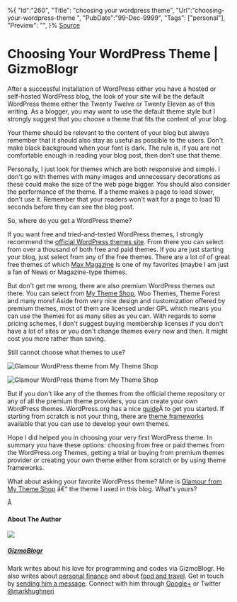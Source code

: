 ﻿%{
    "Id":"260",
    "Title": "choosing your wordpress theme",
    "Url":"choosing-your-wordpress-theme",
    "PubDate":"99-Dec-9999",
    "Tags": ["personal"],
    "Preview": "",
}%
[Source](http://gizmoblogr.com/15/choosing-your-wordpress-theme "Permalink to Choosing Your WordPress Theme | GizmoBlogr")

# Choosing Your WordPress Theme | GizmoBlogr

After a successful installation of WordPress either you have a hosted or self-hosted WordPress blog, the look of your site will be the default WordPress theme either the Twenty Twelve or Twenty Eleven as of this writing. As a blogger, you may want to use the default theme style but I strongly suggest that you choose a theme that fits the content of your blog.

Your theme should be relevant to the content of your blog but always remember that it should also stay as useful as possible to the users. Don't make black background when your font is dark. The rule is, if you are not comfortable enough in reading your blog post, then don't use that theme.

Personally, I just look for themes which are both responsive and simple. I don't go with themes with many images and unnecessary decorations as these could make the size of the web page bigger. You should also consider the performance of the theme. If a theme makes a page to load slower, don't use it. Remember that your readers won't wait for a page to load 10 seconds before they can see the blog post.

So, where do you get a WordPress theme?

If you want free and tried-and-tested WordPress themes, I strongly recommend the [official WordPress themes site][1]. From there you can select from over a thousand of both free and paid themes. If you are just starting your blog, just select from any of the free themes. There are a lot of of great free themes of which [Max Magazine][2] is one of my favorites (maybe I am just a fan of News or Magazine-type themes.

But don't get me wrong, there are also premium WordPress themes out there. You can select from [My Theme Shop][3], Woo Themes, Theme Forest and many more! Aside from very nice design and customization offered by premium themes, most of them are licensed under GPL which means you can use the themes for as many sites as you can. With regards to some pricing schemes, I don't suggest buying membership licenses if you don't have a lot of sites or you don't change themes every now and then. It might cost you more rather than saving.

Still cannot choose what themes to use?

![Glamour WordPress theme from My Theme Shop][4]

![Glamour WordPress theme from My Theme Shop][5]

But if you don't like any of the themes from the official theme repository or any of all the premium theme providers, you can create your own WordPress themes. WordPress.org has a nice [guide][6]Â to get you started. If starting from scratch is not your thing, there are [theme frameworks][7] available that you can use to develop your own themes.

Hope I did helped you in choosing your very first WordPress theme. In summary you have these options: choosing from free or paid themes from the WordPress.org Themes, getting a trial or buying from premium themes provider or creating your own theme either from scratch or by using theme frameworks.



What about asking your favorite WordPress theme? Mine is [Glamour from My Theme Shop][3] â€“ the theme I used in this blog. What's yours?

Â 




#### About The Author

![][8]

##### [GizmoBlogr][9]

Mark writes about his love for programming and codes via GizmoBlogr. He also writes about [personal finance][10] and about [food and travel][11]. Get in touch by [sending him a message][12]. Connect with him through  [Google+][13] or Twitter [@markhughneri][14]

[1]: http://wordpress.org/extend/themes/
[2]: http://wordpress.org/extend/themes/max-magazine
[3]: http://moneygizmo.net/go/mythemeshop
[4]: http://gizmoblogr.com/assets/loading.gif
[5]: http://gizmoblogr.com/wp-content/uploads/2013/05/Glamour-WordPress-theme-from-My-Theme-Shop-300x191.png
[6]: http://codex.wordpress.org/Theme_Development
[7]: http://codex.wordpress.org/Theme_Frameworks
[8]: http://0.gravatar.com/avatar/0a71fb2741e1e3052384c81c65fde29a?s=100&d=http%3A%2F%2F0.gravatar.com%2Favatar%2Fad516503a11cd5ca435acc9bb6523536%3Fs%3D100&r=G
[9]: http://gizmoblogr.com/author/mhneri
[10]: http://moneygizmo.net
[11]: http://www.sisigbytes.com
[12]: http://gizmoblogr.com/contact
[13]: http://plus.google.com/108873856677774227247?rel=author
[14]: https://twitter.com/markhughneri
